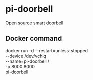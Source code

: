 # pi-doorbell
Open source smart doorbell

## Docker command
docker run -d --restart=unless-stopped \
 --device /dev/vchiq \
 --name=pi-doorbell \  
 -p 8000:8000 \
 pi-doorbell